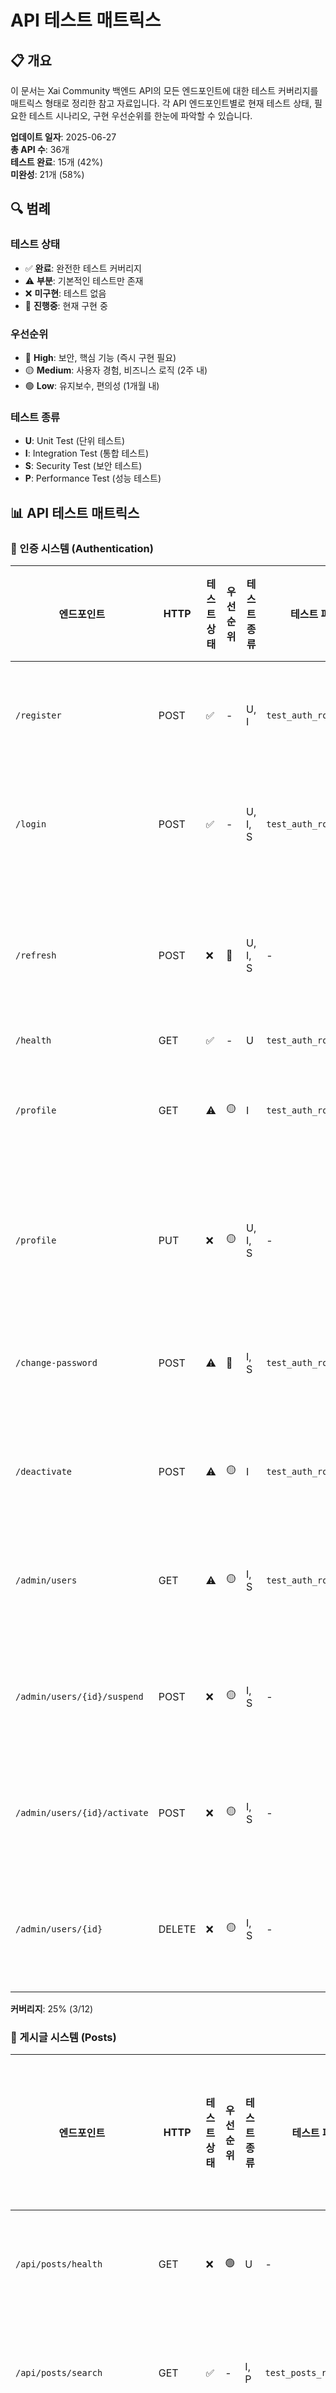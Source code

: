 # API 테스트 매트릭스

## 📋 개요

이 문서는 Xai Community 백엔드 API의 모든 엔드포인트에 대한 테스트 커버리지를 매트릭스 형태로 정리한 참고 자료입니다. 각 API 엔드포인트별로 현재 테스트 상태, 필요한 테스트 시나리오, 구현 우선순위를 한눈에 파악할 수 있습니다.

**업데이트 일자**: 2025-06-27  
**총 API 수**: 36개  
**테스트 완료**: 15개 (42%)  
**미완성**: 21개 (58%)

## 🔍 범례

### 테스트 상태
- ✅ **완료**: 완전한 테스트 커버리지
- ⚠️ **부분**: 기본적인 테스트만 존재
- ❌ **미구현**: 테스트 없음
- 🔄 **진행중**: 현재 구현 중

### 우선순위
- 🔴 **High**: 보안, 핵심 기능 (즉시 구현 필요)
- 🟡 **Medium**: 사용자 경험, 비즈니스 로직 (2주 내)
- 🟢 **Low**: 유지보수, 편의성 (1개월 내)

### 테스트 종류
- **U**: Unit Test (단위 테스트)
- **I**: Integration Test (통합 테스트)
- **S**: Security Test (보안 테스트)
- **P**: Performance Test (성능 테스트)

## 📊 API 테스트 매트릭스

### 🔐 인증 시스템 (Authentication)

| 엔드포인트 | HTTP | 테스트 상태 | 우선순위 | 테스트 종류 | 테스트 파일 | 누락된 테스트 시나리오 |
|-----------|------|------------|----------|------------|------------|---------------------|
| `/register` | POST | ✅ | - | U, I | `test_auth_router.py` | 이메일 중복, 약한 비밀번호 |
| `/login` | POST | ✅ | - | U, I, S | `test_auth_router.py` | 브루트포스 방지, 계정 잠금 |
| `/refresh` | POST | ❌ | 🔴 | U, I, S | - | 토큰 만료, 재사용 방지, 블랙리스트 |
| `/health` | GET | ✅ | - | U | `test_auth_router.py` | - |
| `/profile` | GET | ⚠️ | 🟡 | I | `test_auth_router.py` | 프로필 데이터 검증, 권한 확인 |
| `/profile` | PUT | ❌ | 🟡 | U, I, S | - | 데이터 검증, 중복 체크, XSS 방지 |
| `/change-password` | POST | ⚠️ | 🔴 | I, S | `test_auth_router.py` | 현재 비밀번호 확인, 강도 검증 |
| `/deactivate` | POST | ⚠️ | 🟡 | I | `test_auth_router.py` | 데이터 정리, 복구 불가 확인 |
| `/admin/users` | GET | ⚠️ | 🟡 | I, S | `test_auth_router.py` | 페이지네이션, 필터링, 권한 |
| `/admin/users/{id}/suspend` | POST | ❌ | 🟡 | I, S | - | 관리자 권한, 로그 기록, 알림 |
| `/admin/users/{id}/activate` | POST | ❌ | 🟡 | I, S | - | 관리자 권한, 상태 변경 검증 |
| `/admin/users/{id}` | DELETE | ❌ | 🟡 | I, S | - | 관리자 권한, 연관 데이터 처리 |

**커버리지**: 25% (3/12)

### 📝 게시글 시스템 (Posts)

| 엔드포인트 | HTTP | 테스트 상태 | 우선순위 | 테스트 종류 | 테스트 파일 | 누락된 테스트 시나리오 |
|-----------|------|------------|----------|------------|------------|---------------------|
| `/api/posts/health` | GET | ❌ | 🟢 | U | - | 서비스 상태 확인 |
| `/api/posts/search` | GET | ✅ | - | I, P | `test_posts_router.py` | 복잡한 쿼리, 성능 |
| `/api/posts` | GET | ✅ | - | I, P | `test_posts_router.py` | 대용량 데이터 페이지네이션 |
| `/api/posts` | POST | ✅ | - | U, I, S | `test_posts_router.py` | 파일 첨부, 스팸 방지 |
| `/api/posts/{slug}` | GET | ✅ | - | I, P | `test_posts_router.py` | 조회수 증가, 캐싱 |
| `/api/posts/{slug}` | PUT | ✅ | - | I, S | `test_posts_router.py` | 작성자 권한, 버전 관리 |
| `/api/posts/{slug}` | DELETE | ✅ | - | I, S | `test_posts_router.py` | 연관 데이터 정리 |
| `/api/posts/{slug}/like` | POST | ❌ | 🟡 | U, I | - | 중복 방지, 반응 변경, 통계 업데이트 |
| `/api/posts/{slug}/dislike` | POST | ❌ | 🟡 | U, I | - | 좋아요와 배타적 처리 |
| `/api/posts/{slug}/bookmark` | POST | ❌ | 🟡 | U, I | - | 북마크 목록 관리 |
| `/api/posts/{slug}/stats` | GET | ❌ | 🟡 | I, P | - | 실시간 통계, 캐싱 |

**커버리지**: 55% (6/11)

### 💬 댓글 시스템 (Comments)

| 엔드포인트 | HTTP | 테스트 상태 | 우선순위 | 테스트 종류 | 테스트 파일 | 누락된 테스트 시나리오 |
|-----------|------|------------|----------|------------|------------|---------------------|
| `/api/posts/{slug}/comments` | GET | ✅ | - | I, P | `test_comments_router.py` | 대용량 댓글, 중첩 구조 |
| `/api/posts/{slug}/comments` | POST | ✅ | - | U, I, S | `test_comments_router.py` | 스팸 방지, 길이 제한 |
| `/api/posts/{slug}/comments/{id}/replies` | POST | ✅ | - | U, I | `test_comments_router.py` | 중첩 레벨 제한 |
| `/api/posts/{slug}/comments/{id}` | PUT | ✅ | - | I, S | `test_comments_router.py` | 작성자 권한, 수정 이력 |
| `/api/posts/{slug}/comments/{id}` | DELETE | ✅ | - | I, S | `test_comments_router.py` | 답글 처리, 소프트 삭제 |
| `/api/posts/{slug}/comments/{id}/like` | POST | ❌ | 🟡 | U, I | - | 반응 중복 방지 |
| `/api/posts/{slug}/comments/{id}/dislike` | POST | ❌ | 🟡 | U, I | - | 배타적 반응 처리 |

**커버리지**: 71% (5/7)

### 📁 파일 업로드 시스템 (Files)

| 엔드포인트 | HTTP | 테스트 상태 | 우선순위 | 테스트 종류 | 테스트 파일 | 누락된 테스트 시나리오 |
|-----------|------|------------|----------|------------|------------|---------------------|
| `/upload` | POST | ✅ | - | U, I, S | `test_file_upload_api.py` | 악성 파일 검증, 메타데이터 |
| `/{file_id}` | GET | ❌ | 🔴 | I, S, P | - | 접근 권한, 캐싱, 스트리밍 |
| `/{file_id}/info` | GET | ❌ | 🟡 | I, S | - | 권한 확인, 메타데이터 보안 |
| `/health` | GET | ❌ | 🟢 | U | - | 스토리지 상태 |

**커버리지**: 25% (1/4)

### 🎨 콘텐츠 처리 시스템 (Content)

| 엔드포인트 | HTTP | 테스트 상태 | 우선순위 | 테스트 종류 | 테스트 파일 | 누락된 테스트 시나리오 |
|-----------|------|------------|----------|------------|------------|---------------------|
| `/api/content/preview` | POST | ❌ | 🔴 | U, S | - | 마크다운 파싱, XSS 방지, 이미지 처리 |
| `/api/content/test` | GET | ❌ | 🟢 | U | - | 기본 응답 확인 |

**커버리지**: 0% (0/2)

## 🎯 테스트 시나리오 상세 명세

### 🔴 High Priority 테스트 시나리오

#### 1. Refresh Token 보안 테스트
```python
# 우선순위: 🔴 High
# 예상 구현 시간: 4시간
# 테스트 파일: tests/security/test_refresh_token.py

테스트 시나리오:
- 정상적인 토큰 갱신
- 만료된 토큰 처리
- 재사용된 토큰 탐지
- 토큰 블랙리스트 처리
- 동시 갱신 요청 처리
```

#### 2. 콘텐츠 보안 테스트
```python
# 우선순위: 🔴 High  
# 예상 구현 시간: 6시간
# 테스트 파일: tests/security/test_content_security.py

테스트 시나리오:
- XSS 공격 방지 (게시글, 댓글)
- 마크다운 인젝션 방지
- 이미지 태그 검증
- 링크 검증 (javascript: 등)
- HTML 태그 화이트리스트
```

#### 3. 파일 접근 제어 테스트
```python
# 우선순위: 🔴 High
# 예상 구현 시간: 5시간  
# 테스트 파일: tests/security/test_file_access.py

테스트 시나리오:
- 업로드 사용자 권한 확인
- 비공개 파일 접근 제어
- 파일 URL 토큰 검증
- 외부 접근 차단
- 직접 링크 방지
```

#### 4. 비밀번호 변경 보안 테스트
```python
# 우선순위: 🔴 High
# 예상 구현 시간: 3시간
# 테스트 파일: tests/security/test_password_change.py

테스트 시나리오:
- 현재 비밀번호 검증
- 새 비밀번호 강도 확인
- 최근 비밀번호 재사용 방지
- 세션 무효화 처리
```

### 🟡 Medium Priority 테스트 시나리오

#### 1. 사용자 반응 시스템 테스트
```python
# 우선순위: 🟡 Medium
# 예상 구현 시간: 8시간
# 테스트 파일: tests/integration/test_reactions.py

테스트 시나리오:
- 게시글 좋아요/싫어요/북마크
- 댓글 좋아요/싫어요
- 중복 반응 방지
- 반응 변경 처리
- 통계 업데이트 검증
- 반응 취소 처리
```

#### 2. 게시글 통계 테스트
```python
# 우선순위: 🟡 Medium
# 예상 구현 시간: 4시간
# 테스트 파일: tests/integration/test_post_stats.py

테스트 시나리오:
- 조회수 증가 로직
- 실시간 통계 계산
- 통계 캐싱 효과
- 중복 조회 방지
```

#### 3. 관리자 기능 테스트
```python
# 우선순위: 🟡 Medium
# 예상 구현 시간: 6시간
# 테스트 파일: tests/integration/test_admin_functions.py

테스트 시나리오:
- 사용자 계정 정지/활성화
- 계정 삭제 및 데이터 처리
- 관리자 권한 확인
- 감사 로그 기록
```

### 🟢 Low Priority 테스트 시나리오

#### 1. Health Check 테스트
```python
# 우선순위: 🟢 Low
# 예상 구현 시간: 2시간
# 테스트 파일: tests/unit/test_health_checks.py

테스트 시나리오:
- 각 서비스별 상태 확인
- 응답 시간 측정
- 의존성 서비스 상태
```

#### 2. 성능 테스트
```python
# 우선순위: 🟢 Low
# 예상 구현 시간: 8시간
# 테스트 파일: tests/performance/test_api_performance.py

테스트 시나리오:
- 동시 요청 처리
- 대용량 데이터 처리
- 응답 시간 벤치마크
- 메모리 사용량 모니터링
```

## 📈 구현 순서 및 일정

### Week 1-2: 보안 테스트 (🔴 High Priority)
1. **Refresh Token 보안** (4h)
2. **콘텐츠 보안 (XSS 방지)** (6h)
3. **파일 접근 제어** (5h)
4. **비밀번호 변경 보안** (3h)

**예상 소요 시간**: 18시간

### Week 3-4: 사용자 기능 테스트 (🟡 Medium Priority)
1. **사용자 반응 시스템** (8h)
2. **게시글 통계** (4h)
3. **관리자 기능** (6h)
4. **프로필 관리** (4h)

**예상 소요 시간**: 22시간

### Week 5-6: 성능 및 유지보수 테스트 (🟢 Low Priority)
1. **Health Check 엔드포인트** (2h)
2. **성능 및 부하 테스트** (8h)
3. **에러 핸들링 표준화** (4h)
4. **문서화 및 정리** (6h)

**예상 소요 시간**: 20시간

## 🔍 테스트 커버리지 목표

### 현재 상태 (2025-06-27)
```
전체 API: 36개
✅ 완료: 15개 (42%)
⚠️ 부분: 4개 (11%)  
❌ 미구현: 17개 (47%)
```

### 목표 상태 (2025-08-15)
```
전체 API: 36개
✅ 완료: 30개 (83%)
⚠️ 부분: 4개 (11%)
❌ 미구현: 2개 (6%)
```

### 라우터별 목표
| 라우터 | 현재 커버리지 | 목표 커버리지 | 완료 예정일 |
|--------|--------------|--------------|------------|
| Auth | 25% (3/12) | 90% (11/12) | 2025-07-15 |
| Posts | 55% (6/11) | 95% (10/11) | 2025-07-30 |
| Comments | 71% (5/7) | 100% (7/7) | 2025-07-22 |
| Files | 25% (1/4) | 100% (4/4) | 2025-07-25 |
| Content | 0% (0/2) | 100% (2/2) | 2025-07-18 |

## 📋 테스트 실행 체크리스트

### 일일 테스트 실행
- [ ] `make test-unit` - 단위 테스트 실행
- [ ] `make test-integration` - 통합 테스트 실행  
- [ ] `make test-cov` - 커버리지 확인

### 주간 테스트 검토
- [ ] 새로 추가된 테스트 리뷰
- [ ] 실패하는 테스트 원인 분석
- [ ] 테스트 커버리지 트렌드 확인
- [ ] 성능 테스트 결과 검토

### 릴리스 전 체크리스트
- [ ] 모든 보안 테스트 통과
- [ ] 회귀 테스트 100% 통과
- [ ] 성능 테스트 기준치 만족
- [ ] 문서 업데이트 완료

## 🔗 관련 문서

- [테스트 현황 분석 보고서](./테스트_현황_분석_보고서.md)
- [회귀 테스트 구현 가이드](./회귀_테스트_구현_가이드.md)
- [테스트 실행 가이드](./테스트_실행_가이드.md)

---

**작성자**: Claude Code  
**마지막 업데이트**: 2025-06-27  
**다음 검토 예정**: 매주 금요일